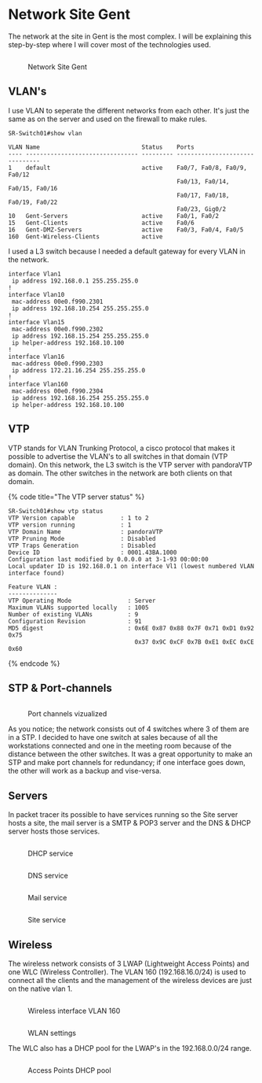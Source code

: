# Network Site Gent

The network at the site in Gent is the most complex. I will be explaining this step-by-step where I will cover most of the technologies used.

<figure><img src="../.gitbook/assets/Network_Gent.png" alt=""><figcaption><p>Network Site Gent</p></figcaption></figure>

## VLAN's

I use VLAN to seperate the different networks from each other. It's just the same as on the server and used on the firewall to make rules.

```
SR-Switch01#show vlan

VLAN Name                             Status    Ports
---- -------------------------------- --------- -------------------------------
1    default                          active    Fa0/7, Fa0/8, Fa0/9, Fa0/12
                                                Fa0/13, Fa0/14, Fa0/15, Fa0/16
                                                Fa0/17, Fa0/18, Fa0/19, Fa0/22
                                                Fa0/23, Gig0/2
10   Gent-Servers                     active    Fa0/1, Fa0/2
15   Gent-Clients                     active    Fa0/6
16   Gent-DMZ-Servers                 active    Fa0/3, Fa0/4, Fa0/5
160  Gent-Wireless-Clients            active    
```

I used a L3 switch because I needed a default gateway for every VLAN in the network.

```
interface Vlan1
 ip address 192.168.0.1 255.255.255.0
!
interface Vlan10
 mac-address 00e0.f990.2301
 ip address 192.168.10.254 255.255.255.0
!
interface Vlan15
 mac-address 00e0.f990.2302
 ip address 192.168.15.254 255.255.255.0
 ip helper-address 192.168.10.100
!
interface Vlan16
 mac-address 00e0.f990.2303
 ip address 172.21.16.254 255.255.255.0
!
interface Vlan160
 mac-address 00e0.f990.2304
 ip address 192.168.16.254 255.255.255.0
 ip helper-address 192.168.10.100
```

## VTP

VTP stands for VLAN Trunking Protocol, a cisco protocol that makes it possible to advertise the VLAN's to all switches in that domain (VTP domain). On this network, the L3 switch is the VTP server with pandoraVTP as domain. The other switches in the network are both clients on that domain.

{% code title="The VTP server status" %}
```
SR-Switch01#show vtp status 
VTP Version capable             : 1 to 2
VTP version running             : 1
VTP Domain Name                 : pandoraVTP
VTP Pruning Mode                : Disabled
VTP Traps Generation            : Disabled
Device ID                       : 0001.43BA.1000
Configuration last modified by 0.0.0.0 at 3-1-93 00:00:00
Local updater ID is 192.168.0.1 on interface Vl1 (lowest numbered VLAN interface found)

Feature VLAN : 
--------------
VTP Operating Mode                : Server
Maximum VLANs supported locally   : 1005
Number of existing VLANs          : 9
Configuration Revision            : 91
MD5 digest                        : 0x6E 0x87 0x88 0x7F 0x71 0xD1 0x92 0x75 
                                    0x37 0x9C 0xCF 0x7B 0xE1 0xEC 0xCE 0x60 
```
{% endcode %}

## STP & Port-channels

<figure><img src="../.gitbook/assets/Network_Gent_STP.jpg" alt=""><figcaption><p>Port channels vizualized</p></figcaption></figure>

As you notice; the network consists out of 4 switches where 3 of them are in a STP. I decided to have one switch at sales because of all the workstations connected and one in the meeting room because of the distance between the other switches. It was a great opportunity to make an STP and make port channels for redundancy; if one interface goes down, the other will work as a backup and vise-versa.

## Servers

In packet tracer its possible to have services running so the Site server hosts a site, the mail server is a SMTP & POP3 server and the DNS & DHCP server hosts those services.

<div>

<figure><img src="../.gitbook/assets/Network_Gent_DHCP.png" alt=""><figcaption><p>DHCP service</p></figcaption></figure>

 

<figure><img src="../.gitbook/assets/Network_Gent_DNS.png" alt=""><figcaption><p>DNS service</p></figcaption></figure>

</div>

<div>

<figure><img src="../.gitbook/assets/Network_Gent_Mail.png" alt=""><figcaption><p>Mail service</p></figcaption></figure>

 

<figure><img src="../.gitbook/assets/Network_Gent_Site.png" alt=""><figcaption><p>Site service</p></figcaption></figure>

</div>

## Wireless

The wireless network consists of 3 LWAP (Lightweight Access Points) and one WLC (Wireless Controller). The VLAN 160 (192.168.16.0/24) is used  to connect all the clients and the management of the wireless devices are just on the native vlan 1.

<figure><img src="../.gitbook/assets/Network_Gent_W_Interface.png" alt=""><figcaption><p>Wireless interface VLAN 160</p></figcaption></figure>

<figure><img src="../.gitbook/assets/Network_Gent_W_.png" alt=""><figcaption><p>WLAN settings</p></figcaption></figure>

The WLC also has a DHCP pool for the LWAP's in the 192.168.0.0/24 range.

<figure><img src="../.gitbook/assets/Network_Gent_DHCP_LWAP.png" alt=""><figcaption><p>Access Points DHCP pool</p></figcaption></figure>
